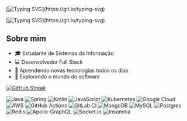 [![Typing SVG](https://readme-typing-svg.demolab.com?font=Ubuntu&weight=500&size=40&duration=2000&pause=20000&color=24E114B8&random=true&width=530&height=60&lines=Ola%2C+me+chamo+Walyson!)](https://git.io/typing-svg)

[![Typing SVG](https://readme-typing-svg.demolab.com?font=Karla&size=25&pause=1000&color=4AE168C7&random=true&width=600&lines=Explorando+o+mundo+do+software.;Sempre+aprendendo%2C+sempre+crescendo.;Cada+linha+de+c%C3%B3digo+conta+uma+hist%C3%B3ria.;Transformando+ideias+em+c%C3%B3digo.;Construindo+o+futuro%2C+um+commit+de+cada+vez.;Escrevendo+c%C3%B3digo%2C+criando+hist%C3%B3rias.)](https://git.io/typing-svg)

## Sobre mim
- 🎓 Estudante de Sistemas da Informação
- 💻 Desenvolvedor Full Stack
- 🌱 Aprendendo novas tecnologias todos os dias
- 🚀 Explorando o mundo do software
  
[![GitHub Streak](https://streak-stats.demolab.com?user=244walyson&theme=dark&hide_border=true)](https://git.io/streak-stats)

![Java](https://img.shields.io/badge/java-%23ED8B00.svg?style=for-the-badge&logo=openjdk&logoColor=white)
![Spring](https://img.shields.io/badge/spring-%236DB33F.svg?style=for-the-badge&logo=spring&logoColor=white)
![Kotlin](https://img.shields.io/badge/kotlin-%237F52FF.svg?style=for-the-badge&logo=kotlin&logoColor=white)
![JavaScript](https://img.shields.io/badge/javascript-%23323330.svg?style=for-the-badge&logo=javascript&logoColor=%23F7DF1E)
![Kubernetes](https://img.shields.io/badge/kubernetes-%23326ce5.svg?style=for-the-badge&logo=kubernetes&logoColor=white)
![Google Cloud](https://img.shields.io/badge/GoogleCloud-%234285F4.svg?style=for-the-badge&logo=google-cloud&logoColor=white)
![AWS](https://img.shields.io/badge/AWS-%23FF9900.svg?style=for-the-badge&logo=amazon-aws&logoColor=white)
![GitHub Actions](https://img.shields.io/badge/github%20actions-%232671E5.svg?style=for-the-badge&logo=githubactions&logoColor=white)
![GitLab CI](https://img.shields.io/badge/gitlab%20ci-%23181717.svg?style=for-the-badge&logo=gitlab&logoColor=white)
![MongoDB](https://img.shields.io/badge/MongoDB-%234ea94b.svg?style=for-the-badge&logo=mongodb&logoColor=white)
![MySQL](https://img.shields.io/badge/mysql-4479A1.svg?style=for-the-badge&logo=mysql&logoColor=white)
![Postgres](https://img.shields.io/badge/postgres-%23316192.svg?style=for-the-badge&logo=postgresql&logoColor=white)
![Redis](https://img.shields.io/badge/redis-%23DD0031.svg?style=for-the-badge&logo=redis&logoColor=white)
![Apollo-GraphQL](https://img.shields.io/badge/-ApolloGraphQL-311C87?style=for-the-badge&logo=apollo-graphql)
![Socket.io](https://img.shields.io/badge/Socket.io-black?style=for-the-badge&logo=socket.io&badgeColor=010101)
![Insomnia](https://img.shields.io/badge/Insomnia-black?style=for-the-badge&logo=insomnia&logoColor=5849BE)
